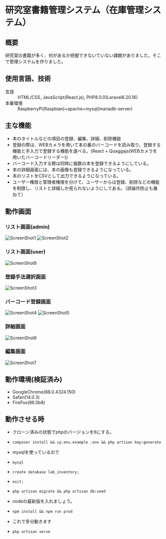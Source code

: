 # 研究室書籍管理システム（在庫管理システム）

## 概要
研究室の書籍が多く、何があるか把握できないていない課題がありました。そこで管理システムを作りました。


## 使用言語、技術
<dl>
  <dt>言語</dt>
  <dd>HTML/CSS, JavaScript(React.js), PHP8.0.0(Laravel6.20.16)</dd>
  <dt>本番環境</dt>
  <dd>RaspberryPi(Raspbian)+apache+mysql(mariadb-server)</dd>
</dl>

## 主な機能
 - 本のタイトルなどの項目の登録、編集、詳細、削除機能
 - 登録の際は、WEBカメラを用いて本の裏のバーコードを読み取り、登録する機能と手入力で登録する機能を選べる。(React + Quaggajs(WEBカメラを用いたバーコードリーダー))
 - バーコード入力する際は同時に複数の本を登録できるようにしている。
 - 本の詳細画面には、本の画像も登録できるようになっている。
 - 本のリストをCSVとして出力できるようになっている。
 - ユーザー権限と管理者権限を分けて、ユーザーからは登録、削除などの機能を制限し、リストと詳細しか見られないようにしてある。（誤操作防止も兼ねて）
 
## 動作画面
### リスト画面(admin)
![ScreenShot1](https://github.com/stsnkmr/Lab-inventory/blob/images/imgs/lab-inventory-screenshot1.png)
![ScreenShot2](https://github.com/stsnkmr/Lab-inventory/blob/images/imgs/lab-inventory-screenshot2.png)
### リスト画面(user)
![ScreenShot8](https://github.com/stsnkmr/Lab-inventory/blob/images/imgs/lab-inventory-screenshot8.png)
### 登録手法選択画面
![ScreenShot3](https://github.com/stsnkmr/Lab-inventory/blob/images/imgs/lab-inventory-screenshot3.png)
### バーコード登録画面
![ScreenShot4](https://github.com/stsnkmr/Lab-inventory/blob/images/imgs/lab-inventory-screenshot4.png)
![ScreenShot5](https://github.com/stsnkmr/Lab-inventory/blob/images/imgs/lab-inventory-screenshot5.png)
### 詳細画面
![ScreenShot6](https://github.com/stsnkmr/Lab-inventory/blob/images/imgs/lab-inventory-screenshot6.png)
### 編集画面
![ScreenShot7](https://github.com/stsnkmr/Lab-inventory/blob/images/imgs/lab-inventory-screenshot7.png)

## 動作環境(検証済み)
 - GoogleChrome(88.0.4324.150)
 - Safari(14.0.3)
 - FireFox(86.0b8)


## 動作させる時
 - クローン済みの状態でphpのバージョンを8にする。
 - `composer install && cp.env.example .env && php artisan key:generate`
 - mysqlを使っているので
 - `mysql`
 - `create database lab_inventory;`
 - `exit;`
 - `php artisan migrate && php artisan db:seed`
 - nodeの最新版を入れましょう。
 - `npm install && npm run prod`

 - これで多分動きます
 - `php artisan serve`
